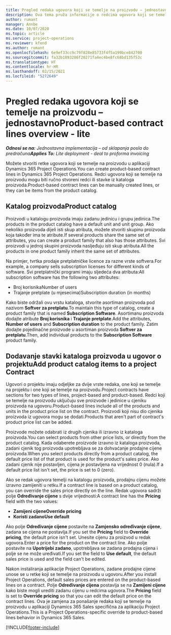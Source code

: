 ```yaml
---
title: Pregled redaka ugovora koji se temelje na proizvodu – jednostavno
description: Ova tema pruža informacije o redcima ugovora koji se temelje na proizvodu.
author: rumant
manager: Annbe
ms.date: 10/07/2020
ms.topic: article
ms.service: project-operations
ms.reviewer: kfend
ms.author: rumant
ms.openlocfilehash: 6e9ef33cc9c79f828e85733f4f5a199bce842700
ms.sourcegitcommit: fa32b1893286f20271fa4ec4be8fc68bd135f53c
ms.translationtype: HT
ms.contentlocale: hr-HR
ms.lasthandoff: 02/15/2021
ms.locfileid: "5272649"
---
```

# <a name="product-based-contract-lines-overview---lite"></a><span data-ttu-id="c1cfd-103">Pregled redaka ugovora koji se temelje na proizvodu – jednostavno</span><span class="sxs-lookup"><span data-stu-id="c1cfd-103">Product-based contract lines overview - lite</span></span>

<span data-ttu-id="c1cfd-104">_**Odnosi se na:** Jednostavna implementacija – od sklapanja posla do predračuna_</span><span class="sxs-lookup"><span data-stu-id="c1cfd-104">_**Applies To:** Lite deployment - deal to proforma invoicing_</span></span>

<span data-ttu-id="c1cfd-105">Možete stvoriti retke ugovora koji se temelje na proizvodu u aplikaciji Dynamics 365 Project Operations.</span><span class="sxs-lookup"><span data-stu-id="c1cfd-105">You can create product-based contract lines in Dynamics 365 Project Operations.</span></span> <span data-ttu-id="c1cfd-106">Redci ugovora koji se temelje na proizvodu mogu biti ručno stvoreni redci ili stavke iz kataloga proizvoda.</span><span class="sxs-lookup"><span data-stu-id="c1cfd-106">Product-based contract lines can be manually created lines, or they can be items from the product catalog.</span></span>

## <a name="product-catalog"></a><span data-ttu-id="c1cfd-107">Katalog proizvoda</span><span class="sxs-lookup"><span data-stu-id="c1cfd-107">Product catalog</span></span>

<span data-ttu-id="c1cfd-108">Proizvodi u katalogu proizvoda imaju zadanu jedinicu i grupu jedinica.</span><span class="sxs-lookup"><span data-stu-id="c1cfd-108">The products in the product catalog have a default unit and unit group.</span></span> <span data-ttu-id="c1cfd-109">Ako nekoliko proizvoda dijeli isti skup atributa, možete stvoriti skupinu proizvoda koja također ima te atribute.</span><span class="sxs-lookup"><span data-stu-id="c1cfd-109">If several products share the same set of attributes, you can create a product family that also has those attributes.</span></span> <span data-ttu-id="c1cfd-110">Svi proizvodi u jednoj skupini proizvoda nasljeđuju isti skup atributa.</span><span class="sxs-lookup"><span data-stu-id="c1cfd-110">All the products in one product family inherit the same set of attributes.</span></span>

<span data-ttu-id="c1cfd-111">Na primjer, tvrtka prodaje pretplatničke licence za razne vrste softvera.</span><span class="sxs-lookup"><span data-stu-id="c1cfd-111">For example, a company sells subscription licenses for different kinds of software.</span></span> <span data-ttu-id="c1cfd-112">Svi pretplatnički programi imaju sljedeća dva atributa:</span><span class="sxs-lookup"><span data-stu-id="c1cfd-112">All subscription software has the following two attributes:</span></span>

- <span data-ttu-id="c1cfd-113">Broj korisnika</span><span class="sxs-lookup"><span data-stu-id="c1cfd-113">Number of users</span></span>
- <span data-ttu-id="c1cfd-114">Trajanje pretplate (u mjesecima)</span><span class="sxs-lookup"><span data-stu-id="c1cfd-114">Subscription duration (in months)</span></span>

<span data-ttu-id="c1cfd-115">Kako biste održali ovu vrstu kataloga, stvorite asortiman proizvoda pod nazivom **Softver za pretplatu**.</span><span class="sxs-lookup"><span data-stu-id="c1cfd-115">To maintain this type of catalog, create a product family that is named **Subscription Software**.</span></span> <span data-ttu-id="c1cfd-116">Asortimanu proizvoda dodajte atribute **Broj korisnika** i **Trajanje pretplate**.</span><span class="sxs-lookup"><span data-stu-id="c1cfd-116">Add the attributes, **Number of users** and **Subscription duration** to the product family.</span></span> <span data-ttu-id="c1cfd-117">Zatim dodajte pojedinačne proizvode u asortiman proizvoda **Softver za pretplatu**.</span><span class="sxs-lookup"><span data-stu-id="c1cfd-117">Then, add individual products to the **Subscription Software** product family.</span></span>

## <a name="add-product-catalog-items-to-a-project-contract"></a><span data-ttu-id="c1cfd-118">Dodavanje stavki kataloga proizvoda u ugovor o projektu</span><span class="sxs-lookup"><span data-stu-id="c1cfd-118">Add product catalog items to a project Contract</span></span>

<span data-ttu-id="c1cfd-119">Ugovori o projektu imaju odjeljke za dvije vrste redaka, one koji se temelje na projektu i one koji se temelje na proizvodu.</span><span class="sxs-lookup"><span data-stu-id="c1cfd-119">Project contracts have sections for two types of lines, project-based and product-based.</span></span> <span data-ttu-id="c1cfd-120">Redci koji se temelje na proizvodu uključuju sve proizvode i jedinice u cjeniku proizvoda na ugovoru.</span><span class="sxs-lookup"><span data-stu-id="c1cfd-120">Product-based lines include all of the products and units in the product price list on the contract.</span></span> <span data-ttu-id="c1cfd-121">Proizvodi koji nisu dio cjenika proizvoda iz ugovora mogu se dodati.</span><span class="sxs-lookup"><span data-stu-id="c1cfd-121">Products that aren't part of contract's product price list can be added.</span></span>

<span data-ttu-id="c1cfd-122">Proizvode možete odabrati iz drugih cjenika ili izravno iz kataloga proizvoda.</span><span class="sxs-lookup"><span data-stu-id="c1cfd-122">You can select products from other price lists, or directly from the product catalog.</span></span> <span data-ttu-id="c1cfd-123">Kada odaberete proizvode izravno iz kataloga proizvoda, zadani cjenik tog proizvoda upotrebljava se za dohvaćanje prodajne cijene proizvoda.</span><span class="sxs-lookup"><span data-stu-id="c1cfd-123">When you select products directly from a product catalog, the default price list of that product is used for the product's sales price.</span></span> <span data-ttu-id="c1cfd-124">Ako zadani cjenik nije postavljen, cijena je postavljena na vrijednost 0 (nula).</span><span class="sxs-lookup"><span data-stu-id="c1cfd-124">If a default price list isn't set, the price is set to 0 (zero).</span></span>

<span data-ttu-id="c1cfd-125">Ako se redak ugovora temelji na katalogu proizvoda, prodajnu cijenu možete izravno zamijeniti u retku.</span><span class="sxs-lookup"><span data-stu-id="c1cfd-125">If a contract line is based on a product catalog, you can override the sales price directly on the line.</span></span> <span data-ttu-id="c1cfd-126">Redak ugovora sadrži polje **Određivanje cijene** s dvije vrijednosti:</span><span class="sxs-lookup"><span data-stu-id="c1cfd-126">A contract line has the **Pricing** field with the two values:</span></span>

- <span data-ttu-id="c1cfd-127">**Zamijeni cijene**</span><span class="sxs-lookup"><span data-stu-id="c1cfd-127">**Override pricing**</span></span>
- <span data-ttu-id="c1cfd-128">**Koristi zadano**</span><span class="sxs-lookup"><span data-stu-id="c1cfd-128">**Use default**</span></span>

<span data-ttu-id="c1cfd-129">Ako polje **Određivanje cijene** postavite na **Zamjensko određivanje cijene**, zadana se cijena ne postavlja.</span><span class="sxs-lookup"><span data-stu-id="c1cfd-129">If you set the **Pricing** field to **Override pricing**, the default price isn't set.</span></span> <span data-ttu-id="c1cfd-130">Unesite cijenu za proizvod u redak ugovora.</span><span class="sxs-lookup"><span data-stu-id="c1cfd-130">Enter a price for the product on the contract line.</span></span> <span data-ttu-id="c1cfd-131">Ako polje postavite na **Upotrijebi zadano**, upotrebljava se zadana prodajna cijena i polje se ne može uređivati.</span><span class="sxs-lookup"><span data-stu-id="c1cfd-131">If you set the field to **Use default**, the default sales price is used and the field can't be edited.</span></span>

<span data-ttu-id="c1cfd-132">Nakon instaliranja aplikacije Project Operations, zadane prodajne cijene unose se u retke koji se temelje na proizvodu u ugovoru.</span><span class="sxs-lookup"><span data-stu-id="c1cfd-132">After you install Project Operations, default sales prices are entered on the product-based lines on a contract.</span></span> <span data-ttu-id="c1cfd-133">Polje **Određivanje cijena** postavlja se na **Zamijeni cijene** kako biste mogli urediti zadanu cijenu u redcima ugovora.</span><span class="sxs-lookup"><span data-stu-id="c1cfd-133">The **Pricing** field is set to **Override pricing** so that you can edit the default price on the contract lines.</span></span> <span data-ttu-id="c1cfd-134">Ova je zamjena za ponašanje redaka koji se temelje na proizvodu u aplikaciji Dynamics 365 Sales specifična za aplikaciju Project Operations.</span><span class="sxs-lookup"><span data-stu-id="c1cfd-134">This is a Project Operations-specific override to product-based lines behavior in Dynamics 365 Sales.</span></span>


[!INCLUDE[footer-include](../../includes/footer-banner.md)]